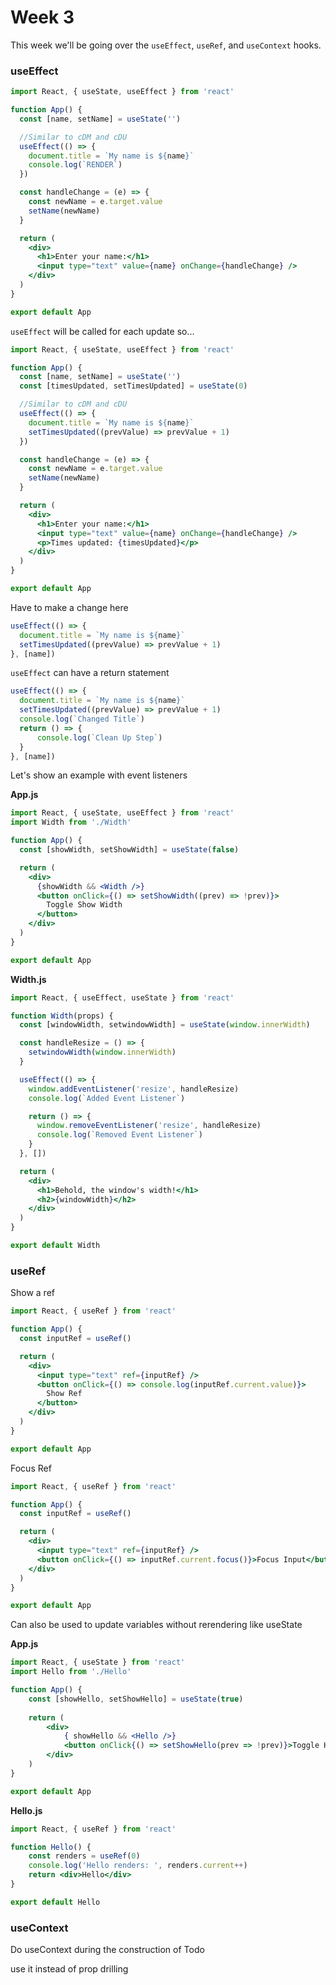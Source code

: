 # Week 3

This week we'll be going over the `useEffect`, `useRef`, and `useContext` hooks.

### useEffect

```jsx
import React, { useState, useEffect } from 'react'

function App() {
  const [name, setName] = useState('')

  //Similar to cDM and cDU
  useEffect(() => {
    document.title = `My name is ${name}`
    console.log(`RENDER`)
  })

  const handleChange = (e) => {
    const newName = e.target.value
    setName(newName)
  }

  return (
    <div>
      <h1>Enter your name:</h1>
      <input type="text" value={name} onChange={handleChange} />
    </div>
  )
}

export default App
```

`useEffect` will be called for each update so...

```jsx
import React, { useState, useEffect } from 'react'

function App() {
  const [name, setName] = useState('')
  const [timesUpdated, setTimesUpdated] = useState(0)

  //Similar to cDM and cDU
  useEffect(() => {
    document.title = `My name is ${name}`
    setTimesUpdated((prevValue) => prevValue + 1)
  })

  const handleChange = (e) => {
    const newName = e.target.value
    setName(newName)
  }

  return (
    <div>
      <h1>Enter your name:</h1>
      <input type="text" value={name} onChange={handleChange} />
      <p>Times updated: {timesUpdated}</p>
    </div>
  )
}

export default App
```

Have to make a change here

```jsx
useEffect(() => {
  document.title = `My name is ${name}`
  setTimesUpdated((prevValue) => prevValue + 1)
}, [name])
```

`useEffect` can have a return statement

```jsx
useEffect(() => {
  document.title = `My name is ${name}`
  setTimesUpdated((prevValue) => prevValue + 1)
  console.log(`Changed Title`)
  return () => {
      console.log(`Clean Up Step`)
  }
}, [name])
```





Let's show an example with event listeners

**App.js**

```jsx
import React, { useState, useEffect } from 'react'
import Width from './Width'

function App() {
  const [showWidth, setShowWidth] = useState(false)

  return (
    <div>
      {showWidth && <Width />}
      <button onClick={() => setShowWidth((prev) => !prev)}>
        Toggle Show Width
      </button>
    </div>
  )
}

export default App
```

**Width.js**

```jsx
import React, { useEffect, useState } from 'react'

function Width(props) {
  const [windowWidth, setwindowWidth] = useState(window.innerWidth)

  const handleResize = () => {
    setwindowWidth(window.innerWidth)
  }

  useEffect(() => {
    window.addEventListener('resize', handleResize)
    console.log(`Added Event Listener`)

    return () => {
      window.removeEventListener('resize', handleResize)
      console.log(`Removed Event Listener`)
    }
  }, [])

  return (
    <div>
      <h1>Behold, the window's width!</h1>
      <h2>{windowWidth}</h2>
    </div>
  )
}

export default Width

```

### useRef

Show a ref

```jsx
import React, { useRef } from 'react'

function App() {
  const inputRef = useRef()

  return (
    <div>
      <input type="text" ref={inputRef} />
      <button onClick={() => console.log(inputRef.current.value)}>
        Show Ref
      </button>
    </div>
  )
}

export default App
```

Focus Ref

```jsx
import React, { useRef } from 'react'

function App() {
  const inputRef = useRef()

  return (
    <div>
      <input type="text" ref={inputRef} />
      <button onClick={() => inputRef.current.focus()}>Focus Input</button>
    </div>
  )
}

export default App
```

Can also be used to update variables without rerendering like useState

**App.js**

```jsx
import React, { useState } from 'react'
import Hello from './Hello'

function App() {
    const [showHello, setShowHello] = useState(true)
    
    return (
    	<div>
        	{ showHello && <Hello />}
            <button onClick{() => setShowHello(prev => !prev)}>Toggle Hello</button>
        </div>
    )
}

export default App
```



**Hello.js**

```jsx
import React, { useRef } from 'react'

function Hello() {
    const renders = useRef(0)
    console.log('Hello renders: ', renders.current++)
    return <div>Hello</div>
}

export default Hello
```



### useContext

Do useContext during the construction of Todo

use it instead of prop drilling